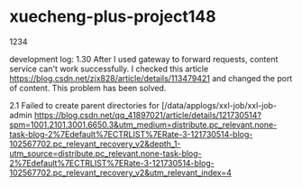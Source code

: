# xuecheng-plus-project148
1234

development log:
1.30
After I used gateway to forward requests, content service can't work successfully. I checked this article https://blog.csdn.net/zjx828/article/details/113479421 and changed the port of content. This problem has been solved.

2.1
Failed to create parent directories for [/data/applogs/xxl-job/xxl-job-admin
https://blog.csdn.net/qq_41897021/article/details/121730514?spm=1001.2101.3001.6650.3&utm_medium=distribute.pc_relevant.none-task-blog-2%7Edefault%7ECTRLIST%7ERate-3-121730514-blog-102567702.pc_relevant_recovery_v2&depth_1-utm_source=distribute.pc_relevant.none-task-blog-2%7Edefault%7ECTRLIST%7ERate-3-121730514-blog-102567702.pc_relevant_recovery_v2&utm_relevant_index=4
